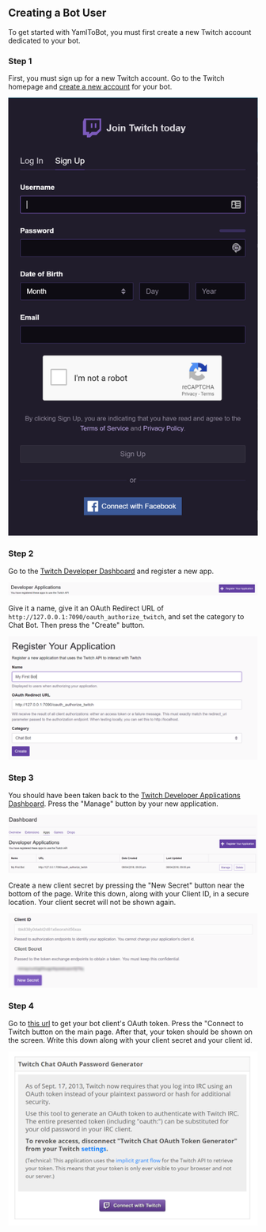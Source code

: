 ## Creating a Bot User

To get started with YamlToBot, you must first create a new Twitch account dedicated to your bot.

### Step 1

First, you must sign up for a new Twitch account. Go to the Twitch homepage and [create a new account](https://www.twitch.tv/signup) for your bot.

![Twitch Signup](wikicontent/_images/twitch/Creating-a-Bot-User-1.png)

### Step 2

Go to the [Twitch Developer Dashboard](https://glass.twitch.tv/console/apps/create) and register a new app. 

![Twitch Developer Dashboard](wikicontent/_images/twitch/Creating-a-Bot-User-2.1.png)

Give it a name, give it an OAuth Redirect URL of ```http://127.0.0.1:7090/oauth_authorize_twitch```, and set the category to Chat Bot. Then press the "Create" button.

![Register a new Application](wikicontent/_images/twitch/Creating-a-Bot-User-2.2.png)

### Step 3

You should have been taken back to the [Twitch Developer Applications Dashboard](https://glass.twitch.tv/console/apps). Press the "Manage" button by your new application.

![Twitch Developer Application Dashboard](wikicontent/_images/twitch/Creating-a-Bot-User-3.1.png)

Create a new client secret by pressing the "New Secret" button near the bottom of the page. Write this down, along with your Client ID, in a secure location. Your client secret will not be shown again.

![Twitch Client Secret](wikicontent/_images/twitch/Creating-a-Bot-User-3.2.png)

### Step 4

Go to [this url](http://twitchapps.com/tmi/) to get your bot client's OAuth token. Press the "Connect to Twitch button on the main page. After that, your token should be shown on the screen. Write this down along with your client secret and your client id.

![OAuth Token Generator](wikicontent/_images/twitch/Creating-a-Bot-User-4.png)
